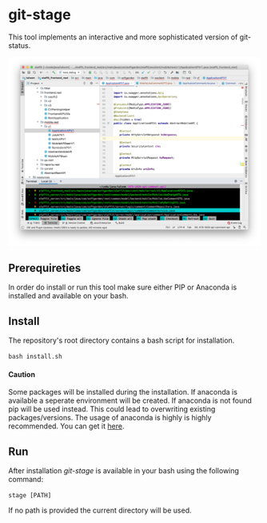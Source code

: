 # git-stage

This tool implements an interactive and more sophisticated version of git-status.

![screenshot](doc/screenshot.png)

## Prerequireties

In order do install or run this tool make sure either PIP or Anaconda is installed and available on your bash.


## Install

The repository's root directory contains a bash script for installation.

`bash install.sh`

#### Caution

Some packages will be installed during the installation. If anaconda is available a seperate environment will be created. If anaconda is not found pip will be used instead. This could lead to overwriting existing packages/versions. The usage of anaconda is highly is highly recommended. You can get it [here](https://www.anaconda.com/).

## Run

After installation _git-stage_ is available in your bash using the following command:

`stage [PATH]`

If no path is provided the current directory will be used.
